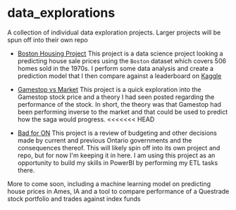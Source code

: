 # data_explorations
A collection of individual data exploration projects.  Larger projects will be spun off into their own repo

- [Boston Housing Project](BostonHousing.md)
  This project is a data science project looking a predicting house sale prices using the `Boston` dataset which covers 506 homes sold in the 1970s.  I perform some data analysis and create a prediction model that I then compare against a leaderboard on [Kaggle](https://www.kaggle.com)

- [Gamestop vs Market](gamestop_vs_market.md)
  This project is a quick exploration into the Gamestop stock price and a theory I had seen posted regarding the performance of the stock.  In short, the theory was that Gamestop had been performing inverse to the market and that could be used to predict how the saga would progress.
<<<<<<< HEAD
  
- [Bad for ON](badforon.md)
  This project is a review of budgeting and other decisions made by current and previous Ontario governments and the consequences thereof.  This will likely spin off into its own project and repo, but for now I'm keeping it in here.  I am using this project as an opportunity to build my skills in PowerBI by performing my ETL tasks there.


More to come soon, including a machine learning model on predicting house prices in Ames, IA and a tool to compare performance of a Questrade stock portfolio and trades against index funds
